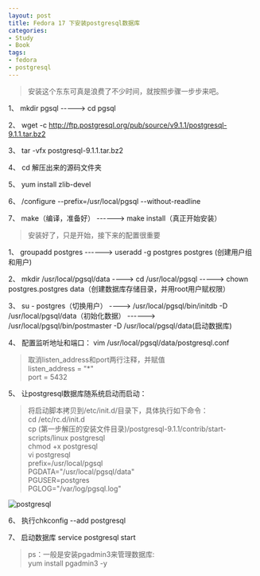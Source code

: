 ```yaml
---
layout: post
title: Fedora 17 下安装postgresql数据库
categories:
- Study
- Book
tags:
- fedora
- postgresql
---
```


> 安装这个东东可真是浪费了不少时间，就按照步骤一步步来吧。  

1、 mkdir pgsql -----> cd pgsql  

2、 wget -c http://ftp.postgresql.org/pub/source/v9.1.1/postgresql-9.1.1.tar.bz2  

3、 tar -vfx postgresql-9.1.1.tar.bz2  

4、 cd 解压出来的源码文件夹  

5、 yum install zlib-devel  

6、 /configure --prefix=/usr/local/pgsql --without-readline  

7、 make（编译，准备好） ------> make install（真正开始安装）

> 安装好了，只是开始，接下来的配置很重要  

1、 groupadd postgres   ------>    useradd -g postgres postgres (创建用户组和用户)  

2、 mkdir /usr/local/pgsql/data   ---->   cd /usr/local/pgsql    ----->   chown postgres.postgres data（创建数据库存储目录，并用root用户赋权限）  

3、 su - postgres（切换用户）   ---->   /usr/local/pgsql/bin/initdb -D /usr/local/pgsql/data（初始化数据）   ------>  /usr/local/pgsql/bin/postmaster -D /usr/local/pgsql/data(启动数据库)  

4、 配置监听地址和端口：  vim /usr/local/pgsql/data/postgresql.conf  

> 取消listen\_address和port两行注释，并赋值  
> listen\_address = "\*"  
> port = 5432  

5、 让postgresql数据库随系统启动而启动：  

> 将启动脚本拷贝到/etc/init.d/目录下，具体执行如下命令：  
> cd /etc/rc.d/init.d  
> cp (第一步解压的安装文件目录)/postgresql-9.1.1/contrib/start-scripts/linux postgresql  
> chmod +x postgresql  
> vi postgresql  
> prefix=/usr/local/pgsql  
> PGDATA="/usr/local/pgsql/data"  
> PGUSER=postgres  
> PGLOG="/var/log/pgsql.log"  


![postgresql](http://i.imgur.com/U3jA5yI.png)  

6、 执行chkconfig --add postgresql  

7、 启动数据库 service postgresql start  

> ps：一般是安装pgadmin3来管理数据库:  
> yum install pgadmin3 -y
